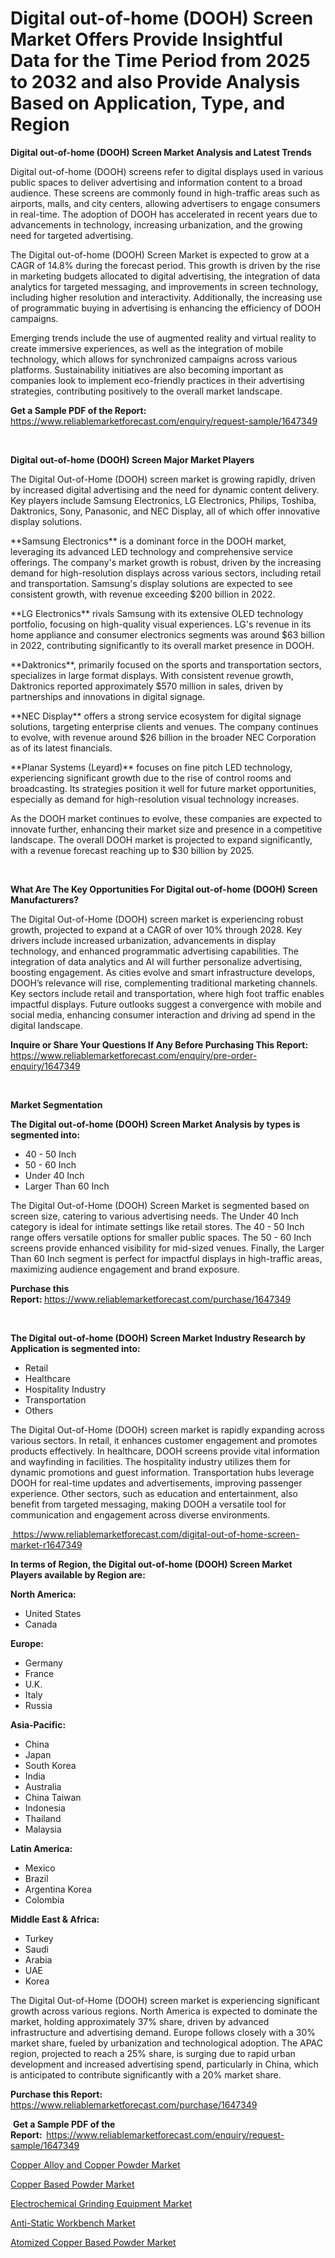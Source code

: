<p><h1>Digital out-of-home (DOOH) Screen Market Offers Provide Insightful Data for the Time Period from 2025 to 2032 and also Provide Analysis Based on Application, Type, and Region</h1></p><p><strong>Digital out-of-home (DOOH) Screen Market Analysis and Latest Trends</strong></p>
<p><p>Digital out-of-home (DOOH) screens refer to digital displays used in various public spaces to deliver advertising and information content to a broad audience. These screens are commonly found in high-traffic areas such as airports, malls, and city centers, allowing advertisers to engage consumers in real-time. The adoption of DOOH has accelerated in recent years due to advancements in technology, increasing urbanization, and the growing need for targeted advertising.</p><p>The Digital out-of-home (DOOH) Screen Market is expected to grow at a CAGR of 14.8% during the forecast period. This growth is driven by the rise in marketing budgets allocated to digital advertising, the integration of data analytics for targeted messaging, and improvements in screen technology, including higher resolution and interactivity. Additionally, the increasing use of programmatic buying in advertising is enhancing the efficiency of DOOH campaigns.</p><p>Emerging trends include the use of augmented reality and virtual reality to create immersive experiences, as well as the integration of mobile technology, which allows for synchronized campaigns across various platforms. Sustainability initiatives are also becoming important as companies look to implement eco-friendly practices in their advertising strategies, contributing positively to the overall market landscape.</p></p>
<p><strong>Get a Sample PDF of the Report:&nbsp;</strong> <a href="https://www.reliablemarketforecast.com/enquiry/request-sample/1647349?utm_campaign=1900&utm_medium=2&utm_source=Github&utm_content=ia&utm_term=29032025&utm_id=digital-out-of-home-dooh-screen">https://www.reliablemarketforecast.com/enquiry/request-sample/1647349</a></p>
<p>&nbsp;</p>
<p><strong>Digital out-of-home (DOOH) Screen Major Market Players</strong></p>
<p><p>The Digital Out-of-Home (DOOH) screen market is growing rapidly, driven by increased digital advertising and the need for dynamic content delivery. Key players include Samsung Electronics, LG Electronics, Philips, Toshiba, Daktronics, Sony, Panasonic, and NEC Display, all of which offer innovative display solutions. </p><p>**Samsung Electronics** is a dominant force in the DOOH market, leveraging its advanced LED technology and comprehensive service offerings. The company's market growth is robust, driven by the increasing demand for high-resolution displays across various sectors, including retail and transportation. Samsung's display solutions are expected to see consistent growth, with revenue exceeding $200 billion in 2022.</p><p>**LG Electronics** rivals Samsung with its extensive OLED technology portfolio, focusing on high-quality visual experiences. LG's revenue in its home appliance and consumer electronics segments was around $63 billion in 2022, contributing significantly to its overall market presence in DOOH.</p><p>**Daktronics**, primarily focused on the sports and transportation sectors, specializes in large format displays. With consistent revenue growth, Daktronics reported approximately $570 million in sales, driven by partnerships and innovations in digital signage.</p><p>**NEC Display** offers a strong service ecosystem for digital signage solutions, targeting enterprise clients and venues. The company continues to evolve, with revenue around $26 billion in the broader NEC Corporation as of its latest financials.</p><p>**Planar Systems (Leyard)** focuses on fine pitch LED technology, experiencing significant growth due to the rise of control rooms and broadcasting. Its strategies position it well for future market opportunities, especially as demand for high-resolution visual technology increases.</p><p>As the DOOH market continues to evolve, these companies are expected to innovate further, enhancing their market size and presence in a competitive landscape. The overall DOOH market is projected to expand significantly, with a revenue forecast reaching up to $30 billion by 2025.</p></p>
<p>&nbsp;</p>
<p><strong>What Are The Key Opportunities For Digital out-of-home (DOOH) Screen Manufacturers?</strong></p>
<p><p>The Digital Out-of-Home (DOOH) screen market is experiencing robust growth, projected to expand at a CAGR of over 10% through 2028. Key drivers include increased urbanization, advancements in display technology, and enhanced programmatic advertising capabilities. The integration of data analytics and AI will further personalize advertising, boosting engagement. As cities evolve and smart infrastructure develops, DOOH’s relevance will rise, complementing traditional marketing channels. Key sectors include retail and transportation, where high foot traffic enables impactful displays. Future outlooks suggest a convergence with mobile and social media, enhancing consumer interaction and driving ad spend in the digital landscape.</p></p>
<p><strong>Inquire or Share Your Questions If Any Before Purchasing This Report:</strong> <a href="https://www.reliablemarketforecast.com/enquiry/pre-order-enquiry/1647349?utm_campaign=1900&utm_medium=2&utm_source=Github&utm_content=ia&utm_term=29032025&utm_id=digital-out-of-home-dooh-screen">https://www.reliablemarketforecast.com/enquiry/pre-order-enquiry/1647349</a></p>
<p>&nbsp;</p>
<p><strong>Market Segmentation</strong></p>
<p><strong>The Digital out-of-home (DOOH) Screen Market Analysis by types is segmented into:</strong></p>
<p><ul><li>40 - 50 Inch</li><li>50 - 60 Inch</li><li>Under 40 Inch</li><li>Larger Than 60 Inch</li></ul></p>
<p><p>The Digital Out-of-Home (DOOH) Screen Market is segmented based on screen size, catering to various advertising needs. The Under 40 Inch category is ideal for intimate settings like retail stores. The 40 - 50 Inch range offers versatile options for smaller public spaces. The 50 - 60 Inch screens provide enhanced visibility for mid-sized venues. Finally, the Larger Than 60 Inch segment is perfect for impactful displays in high-traffic areas, maximizing audience engagement and brand exposure.</p></p>
<p><strong>Purchase this Report:&nbsp;</strong><a href="https://www.reliablemarketforecast.com/purchase/1647349?utm_campaign=1900&utm_medium=2&utm_source=Github&utm_content=ia&utm_term=29032025&utm_id=digital-out-of-home-dooh-screen">https://www.reliablemarketforecast.com/purchase/1647349</a></p>
<p>&nbsp;</p>
<p><strong>The Digital out-of-home (DOOH) Screen Market Industry Research by Application is segmented into:</strong></p>
<p><ul><li>Retail</li><li>Healthcare</li><li>Hospitality Industry</li><li>Transportation</li><li>Others</li></ul></p>
<p><p>The Digital Out-of-Home (DOOH) screen market is rapidly expanding across various sectors. In retail, it enhances customer engagement and promotes products effectively. In healthcare, DOOH screens provide vital information and wayfinding in facilities. The hospitality industry utilizes them for dynamic promotions and guest information. Transportation hubs leverage DOOH for real-time updates and advertisements, improving passenger experience. Other sectors, such as education and entertainment, also benefit from targeted messaging, making DOOH a versatile tool for communication and engagement across diverse environments.</p></p>
<p><a href="https://www.reliablemarketforecast.com/digital-out-of-home-screen-market-r1647349?utm_campaign=1900&utm_medium=2&utm_source=Github&utm_content=ia&utm_term=29032025&utm_id=digital-out-of-home-dooh-screen">&nbsp;https://www.reliablemarketforecast.com/digital-out-of-home-screen-market-r1647349</a></p>
<p><strong>In terms of Region, the Digital out-of-home (DOOH) Screen Market Players available by Region are:</strong></p>
<p>
    <p> <strong> North America: </strong>
        <ul>
            <li>United States</li>
            <li>Canada</li>
        </ul>
        </p> 
    <p> <strong> Europe: </strong>
        <ul>
            <li>Germany</li>
            <li>France</li>
            <li>U.K.</li>
            <li>Italy</li>
            <li>Russia</li>
        </ul>
        </p> 
    <p> <strong> Asia-Pacific: </strong>
        <ul>
            <li>China</li>
            <li>Japan</li>
            <li>South Korea</li>
            <li>India</li>
            <li>Australia</li>
            <li>China Taiwan</li>
            <li>Indonesia</li>
            <li>Thailand</li>
            <li>Malaysia</li>
        </ul>
        </p> 
    <p> <strong> Latin America: </strong>
        <ul>
            <li>Mexico</li>
            <li>Brazil</li>
            <li>Argentina Korea</li>
            <li>Colombia</li>
        </ul>
        </p> 
    <p> <strong> Middle East & Africa: </strong>
        <ul>
            <li>Turkey</li>
            <li>Saudi</li>
            <li>Arabia</li>
            <li>UAE</li>
            <li>Korea</li>
        </ul>
    </p>
    </p>
<p><p>The Digital Out-of-Home (DOOH) screen market is experiencing significant growth across various regions. North America is expected to dominate the market, holding approximately 37% share, driven by advanced infrastructure and advertising demand. Europe follows closely with a 30% market share, fueled by urbanization and technological adoption. The APAC region, projected to reach a 25% share, is surging due to rapid urban development and increased advertising spend, particularly in China, which is anticipated to contribute significantly with a 20% market share.</p></p>
<p><strong>Purchase this Report: </strong><a href="https://www.reliablemarketforecast.com/purchase/1647349?utm_campaign=1900&utm_medium=2&utm_source=Github&utm_content=ia&utm_term=29032025&utm_id=digital-out-of-home-dooh-screen">https://www.reliablemarketforecast.com/purchase/1647349</a></p>
<p>&nbsp;<strong>Get a Sample PDF of the Report:&nbsp;&nbsp;</strong><a href="https://www.reliablemarketforecast.com/enquiry/request-sample/1647349?utm_campaign=1900&utm_medium=2&utm_source=Github&utm_content=ia&utm_term=29032025&utm_id=digital-out-of-home-dooh-screen">https://www.reliablemarketforecast.com/enquiry/request-sample/1647349</a></p>
<p><strong></strong></p>
<p><p><a href="https://github.com/nxauwedaroui2/Market-Research-Report-List-1/blob/main/copper-alloy-and-copper-powder-market.md?utm_campaign=1900&utm_medium=2&utm_source=Github&utm_content=ia&utm_term=29032025&utm_id=digital-out-of-home-dooh-screen">Copper Alloy and Copper Powder Market</a></p><p><a href="https://github.com/drissahrouk/Market-Research-Report-List-1/blob/main/copper-based-powder-market.md?utm_campaign=1900&utm_medium=2&utm_source=Github&utm_content=ia&utm_term=29032025&utm_id=digital-out-of-home-dooh-screen">Copper Based Powder Market</a></p><p><a href="https://github.com/habyoneub/Market-Research-Report-List-1/blob/main/electrochemical-grinding-equipment-market.md?utm_campaign=1900&utm_medium=2&utm_source=Github&utm_content=ia&utm_term=29032025&utm_id=digital-out-of-home-dooh-screen">Electrochemical Grinding Equipment Market</a></p><p><a href="https://github.com/kemauteve/Market-Research-Report-List-1/blob/main/anti-static-workbench-market.md?utm_campaign=1900&utm_medium=2&utm_source=Github&utm_content=ia&utm_term=29032025&utm_id=digital-out-of-home-dooh-screen">Anti-Static Workbench Market</a></p><p><a href="https://github.com/iontahoehlct/Market-Research-Report-List-1/blob/main/atomized-copper-based-powder-market.md?utm_campaign=1900&utm_medium=2&utm_source=Github&utm_content=ia&utm_term=29032025&utm_id=digital-out-of-home-dooh-screen">Atomized Copper Based Powder Market</a></p></p>